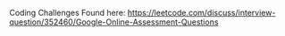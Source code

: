 Coding Challenges Found here: https://leetcode.com/discuss/interview-question/352460/Google-Online-Assessment-Questions